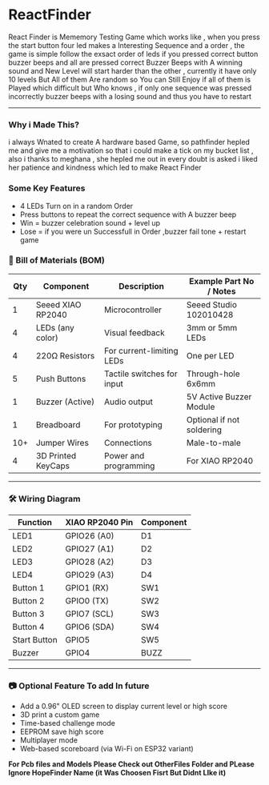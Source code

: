 # ReactFinder

React Finder is Mememory Testing Game which works like , when you press the start button four led makes a Interesting Sequence and a order , the game is simple follow the exsact order of leds if you pressed correct button buzzer beeps and all are pressed correct Buzzer Beeps with A winning sound and New Level will start harder than the other , currently it have only 10 levels But All of them Are random so You can Still Enjoy if all of them is Played which difficult but Who knows , if only one sequence was pressed incorrectly buzzer beeps with a losing sound and thus you have to restart 

---
### Why i Made This?
i always Wnated to create A hardware based Game, so pathfinder hepled me and give me a motivation so that i could make a tick on my bucket list , also i thanks to meghana , she hepled me out in every doubt is asked i liked her patience and kindness which led to make React Finder 

### Some Key Features 

* 4 LEDs Turn on in a random Order 
* Press buttons to repeat the correct sequence with A buzzer beep
* Win = buzzer celebration sound + level up
* Lose = if you were un Successfull in Order ,buzzer fail tone + restart game


### 🔩 Bill of Materials (BOM)

| Qty | Component         | Description                          | Example Part No / Notes   |
| --- | ----------------- | ------------------------------------ | ------------------------- |
| 1   | Seeed XIAO RP2040 | Microcontroller                      | Seeed Studio 102010428    |
| 4   | LEDs (any color)  | Visual feedback                      | 3mm or 5mm LEDs           |
| 4   | 220Ω Resistors    | For current-limiting LEDs            | One per LED               |
| 5   | Push Buttons      | Tactile switches for input           | Through-hole 6x6mm        |
| 1   | Buzzer (Active)   | Audio output                         | 5V Active Buzzer Module   |
| 1   | Breadboard        | For prototyping                      | Optional if not soldering |
| 10+ | Jumper Wires      | Connections                          | Male-to-male              |
| 4   | 3D Printed KeyCaps| Power and programming                | For XIAO RP2040           |

---

### 🛠️ Wiring Diagram 

| Function     | XIAO RP2040 Pin | Component |
| ------------ | --------------- | --------- |
| LED1         | GPIO26 (A0)     | D1        |
| LED2         | GPIO27 (A1)     | D2        |
| LED3         | GPIO28 (A2)     | D3        |
| LED4         | GPIO29 (A3)     | D4        |
| Button 1     | GPIO1 (RX)      | SW1       |
| Button 2     | GPIO0 (TX)      | SW2       |
| Button 3     | GPIO7 (SCL)     | SW3       |
| Button 4     | GPIO6 (SDA)     | SW4       |
| Start Button | GPIO5           | SW5       |
| Buzzer       | GPIO4           | BUZZ      |


---

### 📷 Optional Feature To add In future 

* Add a 0.96" OLED screen to display current level or high score
* 3D print a custom game
* Time-based challenge mode
* EEPROM save high score
* Multiplayer mode
* Web-based scoreboard (via Wi-Fi on ESP32 variant)

**For Pcb files and Models Please Check out OtherFiles Folder and PLease Ignore HopeFinder Name (it Was Choosen Fisrt But Didnt LIke it)**
